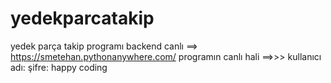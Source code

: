 # yedekparcatakip
yedek parça takip programı 
backend canlı ==> https://smetehan.pythonanywhere.com/
programın canlı hali ==>>>
kullanıcı adı:
şifre:
happy coding

